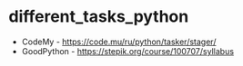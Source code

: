 # different_tasks_python
- CodeMy - https://code.mu/ru/python/tasker/stager/
- GoodPython - https://stepik.org/course/100707/syllabus
